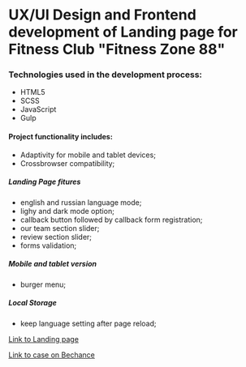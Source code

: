 # UX/UI Design and Frontend development of Landing page for Fitness Club "Fitness Zone 88"

### Technologies used in the development process:
* HTML5
* SCSS
* JavaScript
* Gulp

#### Project functionality includes:
  - Adaptivity for mobile and tablet devices;
  - Crossbrowser compatibility;
  
  ##### Landing Page fitures
  - english and russian language mode;
  - lighy and dark mode option;
  - callback button followed by callback form registration;
  - our team section slider;
  - review section slider;
  - forms validation;

  ##### Mobile and tablet version
   - burger menu;

  ##### Local Storage
   - keep language setting after page reload;
   

 [Link to Landing page ](https://natalinait.github.io/fitness_zone.github.io/) 


 [Link to case on Bechance ](https://www.behance.net/gallery/104001929/FitnessZone-88-Landing-Page)
